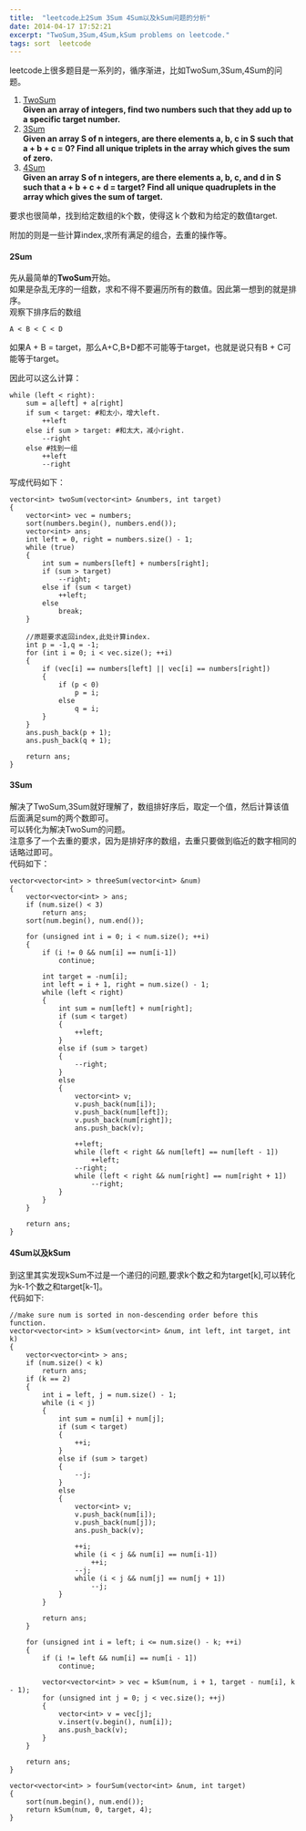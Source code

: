 ```yaml
---
title:  "leetcode上2Sum 3Sum 4Sum以及kSum问题的分析"
date: 2014-04-17 17:52:21
excerpt: "TwoSum,3Sum,4Sum,kSum problems on leetcode."
tags: sort  leetcode
---
```


leetcode上很多题目是一系列的，循序渐进，比如TwoSum,3Sum,4Sum的问题。  

1. [TwoSum](http://oj.leetcode.com/problems/two-sum/)   
 **Given an array of integers, find two numbers such that they add up to a specific target number.**
2. [3Sum](http://oj.leetcode.com/problems/3sum/)   
 **Given an array S of n integers, are there elements a, b, c in S such that a + b + c = 0? Find all unique triplets in the array which gives the sum of zero.**
3. [4Sum](http://oj.leetcode.com/problems/4sum/)  
 **Given an array S of n integers, are there elements a, b, c, and d in S such that a + b + c + d = target? Find all unique quadruplets in the array which gives the sum of target.**

要求也很简单，找到给定数组的k个数，使得这ｋ个数和为给定的数值target.  

附加的则是一些计算index,求所有满足的组合，去重的操作等。

<!--more-->

#### 2Sum

先从最简单的**TwoSum**开始。  
如果是杂乱无序的一组数，求和不得不要遍历所有的数值。因此第一想到的就是排序。  
观察下排序后的数组  

`A < B < C < D`  

如果A + B = target，那么A+C,B+D都不可能等于target，也就是说只有B + C可能等于target。 

因此可以这么计算：   


```
while (left < right):
    sum = a[left] + a[right]
    if sum < target: #和太小，增大left.
        ++left
    else if sum > target: #和太大，减小right.
        --right
    else #找到一组
        ++left
        --right
```

写成代码如下：  

```
vector<int> twoSum(vector<int> &numbers, int target)
{
    vector<int> vec = numbers;
    sort(numbers.begin(), numbers.end());
    vector<int> ans;
    int left = 0, right = numbers.size() - 1;
    while (true)
    {
        int sum = numbers[left] + numbers[right];
        if (sum > target)
            --right;
        else if (sum < target)
            ++left;
        else
            break;
    }

    //原题要求返回index,此处计算index.
    int p = -1,q = -1;
    for (int i = 0; i < vec.size(); ++i)
    {
        if (vec[i] == numbers[left] || vec[i] == numbers[right])
        {
            if (p < 0)
                p = i;
            else
                q = i;
        }
    }
    ans.push_back(p + 1);
    ans.push_back(q + 1);

    return ans;
}
```

#### 3Sum

解决了TwoSum,3Sum就好理解了，数组排好序后，取定一个值，然后计算该值后面满足sum的两个数即可。  
可以转化为解决TwoSum的问题。  
注意多了一个去重的要求，因为是排好序的数组，去重只要做到临近的数字相同的话略过即可。  
代码如下：  

```
vector<vector<int> > threeSum(vector<int> &num)
{
    vector<vector<int> > ans;
    if (num.size() < 3)
        return ans;
    sort(num.begin(), num.end());

    for (unsigned int i = 0; i < num.size(); ++i)
    {
        if (i != 0 && num[i] == num[i-1])
            continue;

        int target = -num[i];
        int left = i + 1, right = num.size() - 1;
        while (left < right)
        {
            int sum = num[left] + num[right];
            if (sum < target)
            {
                ++left;
            }
            else if (sum > target)
            {
                --right;
            }
            else
            {
                vector<int> v;
                v.push_back(num[i]);
                v.push_back(num[left]);
                v.push_back(num[right]);
                ans.push_back(v);

                ++left;
                while (left < right && num[left] == num[left - 1])
                    ++left;
                --right;
                while (left < right && num[right] == num[right + 1])
                    --right;
            }
        }
    }

    return ans;
}
```

#### 4Sum以及kSum

到这里其实发现kSum不过是一个递归的问题,要求k个数之和为target[k],可以转化为k-1个数之和target[k-1]。  
代码如下:  

```
//make sure num is sorted in non-descending order before this function.
vector<vector<int> > kSum(vector<int> &num, int left, int target, int k)
{
    vector<vector<int> > ans;
    if (num.size() < k)
        return ans;
    if (k == 2)
    {
        int i = left, j = num.size() - 1;
        while (i < j)
        {
            int sum = num[i] + num[j];
            if (sum < target)
            {
                ++i;
            }
            else if (sum > target)
            {
                --j;
            }
            else 
            {
                vector<int> v;
                v.push_back(num[i]);
                v.push_back(num[j]);
                ans.push_back(v);

                ++i;
                while (i < j && num[i] == num[i-1])
                    ++i;
                --j;
                while (i < j && num[j] == num[j + 1])
                    --j;
            }
        }

        return ans;
    }

    for (unsigned int i = left; i <= num.size() - k; ++i)
    {
        if (i != left && num[i] == num[i - 1])
            continue;

        vector<vector<int> > vec = kSum(num, i + 1, target - num[i], k - 1);
        for (unsigned int j = 0; j < vec.size(); ++j)
        {
            vector<int> v = vec[j];
            v.insert(v.begin(), num[i]);
            ans.push_back(v);
        }
    }

    return ans;
}

vector<vector<int> > fourSum(vector<int> &num, int target)
{
    sort(num.begin(), num.end());
    return kSum(num, 0, target, 4);
}
```
